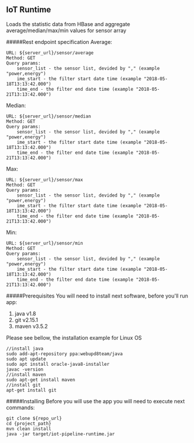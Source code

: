## IoT Runtime

Loads the statistic data from HBase and aggregate average/median/max/min values for sensor array

#####Rest endpoint specification
Average:

````
URL: ${server_url}/sensor/average
Method: GET
Query params:
    sensor_list - the sensor list, devided by "," (example "power,energy")
    ime_start - the filter start date time (example "2018-05-18T13:13:42.000")
    time_end - the filter end date time (example "2018-05-21T13:13:42.000")
````
Median:

````
URL: ${server_url}/sensor/median
Method: GET
Query params:
    sensor_list - the sensor list, devided by "," (example "power,energy")
    ime_start - the filter start date time (example "2018-05-18T13:13:42.000")
    time_end - the filter end date time (example "2018-05-21T13:13:42.000")
````

Max:

````
URL: ${server_url}/sensor/max
Method: GET
Query params:
    sensor_list - the sensor list, devided by "," (example "power,energy")
    ime_start - the filter start date time (example "2018-05-18T13:13:42.000")
    time_end - the filter end date time (example "2018-05-21T13:13:42.000")
````

Min:

````
URL: ${server_url}/sensor/min
Method: GET
Query params:
    sensor_list - the sensor list, devided by "," (example "power,energy")
    ime_start - the filter start date time (example "2018-05-18T13:13:42.000")
    time_end - the filter end date time (example "2018-05-21T13:13:42.000")
````

#####Prerequisites
You will need to install next software, before you'll run app: 

1. java v1.8
2. git v2.15.1
3. maven v3.5.2

Please see bellow, the installation example for Linux OS 

```
//install java
sudo add-apt-repository ppa:webupd8team/java
sudo apt update
sudo apt install oracle-java8-installer
javac -version
//install maven
sudo apt-get install maven
//install git
apt-get install git

```
#####Installing
Before you will use the app you will need to execute next commands:

```
git clone ${repo_url}
cd {project_path}
mvn clean install
java -jar target/iot-pipeline-runtime.jar

```


